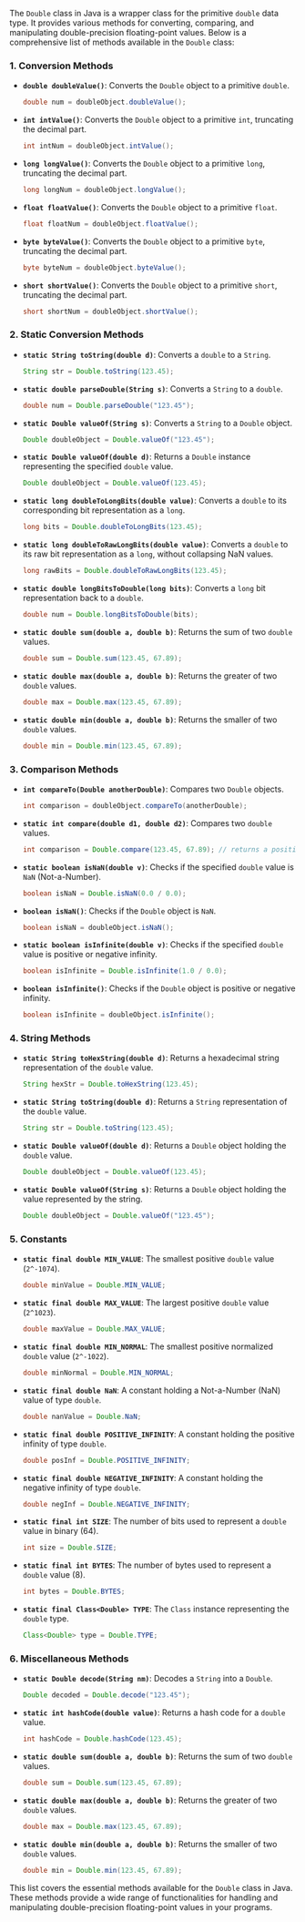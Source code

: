 The `Double` class in Java is a wrapper class for the primitive `double` data type. It provides various methods for converting, comparing, and manipulating double-precision floating-point values. Below is a comprehensive list of methods available in the `Double` class:

### 1. **Conversion Methods**
   - **`double doubleValue()`**: Converts the `Double` object to a primitive `double`.
     ```java
     double num = doubleObject.doubleValue();
     ```

   - **`int intValue()`**: Converts the `Double` object to a primitive `int`, truncating the decimal part.
     ```java
     int intNum = doubleObject.intValue();
     ```

   - **`long longValue()`**: Converts the `Double` object to a primitive `long`, truncating the decimal part.
     ```java
     long longNum = doubleObject.longValue();
     ```

   - **`float floatValue()`**: Converts the `Double` object to a primitive `float`.
     ```java
     float floatNum = doubleObject.floatValue();
     ```

   - **`byte byteValue()`**: Converts the `Double` object to a primitive `byte`, truncating the decimal part.
     ```java
     byte byteNum = doubleObject.byteValue();
     ```

   - **`short shortValue()`**: Converts the `Double` object to a primitive `short`, truncating the decimal part.
     ```java
     short shortNum = doubleObject.shortValue();
     ```

### 2. **Static Conversion Methods**
   - **`static String toString(double d)`**: Converts a `double` to a `String`.
     ```java
     String str = Double.toString(123.45);
     ```

   - **`static double parseDouble(String s)`**: Converts a `String` to a `double`.
     ```java
     double num = Double.parseDouble("123.45");
     ```

   - **`static Double valueOf(String s)`**: Converts a `String` to a `Double` object.
     ```java
     Double doubleObject = Double.valueOf("123.45");
     ```

   - **`static Double valueOf(double d)`**: Returns a `Double` instance representing the specified `double` value.
     ```java
     Double doubleObject = Double.valueOf(123.45);
     ```

   - **`static long doubleToLongBits(double value)`**: Converts a `double` to its corresponding bit representation as a `long`.
     ```java
     long bits = Double.doubleToLongBits(123.45);
     ```

   - **`static long doubleToRawLongBits(double value)`**: Converts a `double` to its raw bit representation as a `long`, without collapsing NaN values.
     ```java
     long rawBits = Double.doubleToRawLongBits(123.45);
     ```

   - **`static double longBitsToDouble(long bits)`**: Converts a `long` bit representation back to a `double`.
     ```java
     double num = Double.longBitsToDouble(bits);
     ```

   - **`static double sum(double a, double b)`**: Returns the sum of two `double` values.
     ```java
     double sum = Double.sum(123.45, 67.89);
     ```

   - **`static double max(double a, double b)`**: Returns the greater of two `double` values.
     ```java
     double max = Double.max(123.45, 67.89);
     ```

   - **`static double min(double a, double b)`**: Returns the smaller of two `double` values.
     ```java
     double min = Double.min(123.45, 67.89);
     ```

### 3. **Comparison Methods**
   - **`int compareTo(Double anotherDouble)`**: Compares two `Double` objects.
     ```java
     int comparison = doubleObject.compareTo(anotherDouble);
     ```

   - **`static int compare(double d1, double d2)`**: Compares two `double` values.
     ```java
     int comparison = Double.compare(123.45, 67.89); // returns a positive value
     ```

   - **`static boolean isNaN(double v)`**: Checks if the specified `double` value is `NaN` (Not-a-Number).
     ```java
     boolean isNaN = Double.isNaN(0.0 / 0.0);
     ```

   - **`boolean isNaN()`**: Checks if the `Double` object is `NaN`.
     ```java
     boolean isNaN = doubleObject.isNaN();
     ```

   - **`static boolean isInfinite(double v)`**: Checks if the specified `double` value is positive or negative infinity.
     ```java
     boolean isInfinite = Double.isInfinite(1.0 / 0.0);
     ```

   - **`boolean isInfinite()`**: Checks if the `Double` object is positive or negative infinity.
     ```java
     boolean isInfinite = doubleObject.isInfinite();
     ```

### 4. **String Methods**
   - **`static String toHexString(double d)`**: Returns a hexadecimal string representation of the `double` value.
     ```java
     String hexStr = Double.toHexString(123.45);
     ```

   - **`static String toString(double d)`**: Returns a `String` representation of the `double` value.
     ```java
     String str = Double.toString(123.45);
     ```

   - **`static Double valueOf(double d)`**: Returns a `Double` object holding the `double` value.
     ```java
     Double doubleObject = Double.valueOf(123.45);
     ```

   - **`static Double valueOf(String s)`**: Returns a `Double` object holding the value represented by the string.
     ```java
     Double doubleObject = Double.valueOf("123.45");
     ```

### 5. **Constants**
   - **`static final double MIN_VALUE`**: The smallest positive `double` value (`2^-1074`).
     ```java
     double minValue = Double.MIN_VALUE;
     ```

   - **`static final double MAX_VALUE`**: The largest positive `double` value (`2^1023`).
     ```java
     double maxValue = Double.MAX_VALUE;
     ```

   - **`static final double MIN_NORMAL`**: The smallest positive normalized `double` value (`2^-1022`).
     ```java
     double minNormal = Double.MIN_NORMAL;
     ```

   - **`static final double NaN`**: A constant holding a Not-a-Number (NaN) value of type `double`.
     ```java
     double nanValue = Double.NaN;
     ```

   - **`static final double POSITIVE_INFINITY`**: A constant holding the positive infinity of type `double`.
     ```java
     double posInf = Double.POSITIVE_INFINITY;
     ```

   - **`static final double NEGATIVE_INFINITY`**: A constant holding the negative infinity of type `double`.
     ```java
     double negInf = Double.NEGATIVE_INFINITY;
     ```

   - **`static final int SIZE`**: The number of bits used to represent a `double` value in binary (64).
     ```java
     int size = Double.SIZE;
     ```

   - **`static final int BYTES`**: The number of bytes used to represent a `double` value (8).
     ```java
     int bytes = Double.BYTES;
     ```

   - **`static final Class<Double> TYPE`**: The `Class` instance representing the `double` type.
     ```java
     Class<Double> type = Double.TYPE;
     ```

### 6. **Miscellaneous Methods**
   - **`static Double decode(String nm)`**: Decodes a `String` into a `Double`.
     ```java
     Double decoded = Double.decode("123.45");
     ```

   - **`static int hashCode(double value)`**: Returns a hash code for a `double` value.
     ```java
     int hashCode = Double.hashCode(123.45);
     ```

   - **`static double sum(double a, double b)`**: Returns the sum of two `double` values.
     ```java
     double sum = Double.sum(123.45, 67.89);
     ```

   - **`static double max(double a, double b)`**: Returns the greater of two `double` values.
     ```java
     double max = Double.max(123.45, 67.89);
     ```

   - **`static double min(double a, double b)`**: Returns the smaller of two `double` values.
     ```java
     double min = Double.min(123.45, 67.89);
     ```

This list covers the essential methods available for the `Double` class in Java. These methods provide a wide range of functionalities for handling and manipulating double-precision floating-point values in your programs.